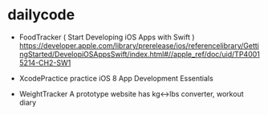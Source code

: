 # dailycode
- FoodTracker ( Start Developing iOS Apps with Swift )
https://developer.apple.com/library/prerelease/ios/referencelibrary/GettingStarted/DevelopiOSAppsSwift/index.html#//apple_ref/doc/uid/TP40015214-CH2-SW1

- XcodePractice
practice iOS 8 App Development Essentials

- WeightTracker
A prototype website has kg<->lbs converter, workout diary